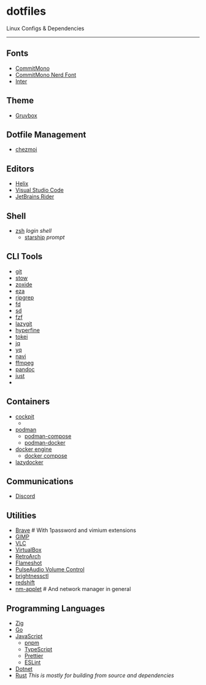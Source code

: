 # dotfiles

Linux Configs & Dependencies

---

## Fonts

- [CommitMono]()
- [CommitMono Nerd Font]()
- [Inter]()

## Theme

- [Gruvbox](https://github.com/morhetz/gruvbox)

## Dotfile Management

- [chezmoi]()

## Editors

- [Helix]()
- [Visual Studio Code]()
- [JetBrains Rider]()

## Shell

- [zsh]() *login shell*
  - [starship]() *prompt*

## CLI Tools

- [git]()
- [stow]()
- [zoxide]()
- [eza]()
- [ripgrep]()
- [fd]()
- [sd]()
- [fzf]()
- [lazygit]()
- [hyperfine]()
- [tokei]()
- [jq]()
- [yq]()
- [navi]()
- [ffmpeg]()
- [pandoc]()
- [just]()
- []()

## Containers

- [cockpit]()
  - []()
- [podman]()
  - [podman-compose]()
  - [podman-docker]()
- [docker engine]()
  - [docker compose]()
- [lazydocker]()

## Communications

- [Discord]()

## Utilities

- [Brave]() # With 1password and vimium extensions
- [GIMP]()
- [VLC]()
- [VirtualBox]()
- [RetroArch]()
- [Flameshot]()
- [PulseAudio Volume Control]()
- [brightnessctl]()
- [redshift]()
- [nm-applet]() # And network manager in general

## Programming Languages

- [Zig]()
- [Go]()
- [JavaScript]()
  - [pnpm]()
  - [TypeScript]()
  - [Prettier]()
  - [ESLint]()
- [Dotnet]()
- [Rust]() *This is mostly for building from source and dependencies*
